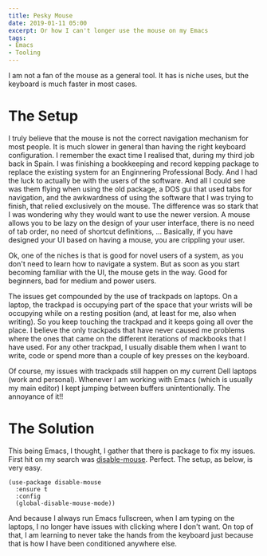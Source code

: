 ```yaml
---
title: Pesky Mouse
date: 2019-01-11 05:00
excerpt: Or how I can't longer use the mouse on my Emacs
tags:
- Emacs
- Tooling
---
```


I am not a fan of the mouse as a general tool. It has is niche uses, but the keyboard is much faster in most cases.

# The Setup

I truly believe that the mouse is not the correct navigation mechanism for most people. It is much slower in general than having the right keyboard configuration. I remember the exact time I realised that, during my third job back in Spain. I was finishing a bookkeeping and record kepping package to replace the existing system for an Enginnering Professional Body. And I had the luck to actually be with the users of the software. And all I could see was them flying when using the old package, a DOS gui that used tabs for navigation, and the awkwardness of using the software that I was trying to finish, that relied exclusively on the mouse. The difference was so stark that I was wondering why they would want to use the newer version. A mouse allows you to be lazy on the design of your user interface, there is no need of tab order, no need of shortcut definitions, ... Basically, if you have designed your UI based on having a mouse, you are crippling your user. 

Ok, one of the niches is that is good for novel users of a system, as you don't need to learn how to navigate a system. But as soon as you start becoming familiar with the UI, the mouse gets in the way. Good for beginners, bad for medium and power users.

The issues get compounded by the use of trackpads on laptops. On a laptop, the trackpad is occupying part of the space that your wrists will be occupying while on a resting position (and, at least for me, also when writing). So you keep touching the trackpad and it keeps going all over the place. I believe the only trackpads that have never caused me problems where the ones that came on the different iterations of mackbooks that I have used. For any other trackpad, I usually disable them when I want to write, code or spend more than a couple of key presses on the keyboard.

Of course, my issues with trackpads still happen on my current Dell laptops (work and personal). Whenever I am working with Emacs (which is usually my main editor) I kept jumping between buffers unintentionally. The annoyance of it!!

# The Solution

This being Emacs, I thought, I gather that there is package to fix my issues. First hit on my search was [disable-mouse](https://github.com/purcell/disable-mouse). Perfect. The setup, as below, is very easy.

```elisp
(use-package disable-mouse
  :ensure t
  :config
  (global-disable-mouse-mode))
```

And because I always run Emacs fullscreen, when I am typing on the laptops, I no longer have issues with clicking where I don't want. On top of that, I am learning to never take the hands from the keyboard just because that is how I have been conditioned anywhere else.
